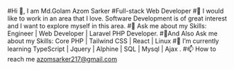 #Hi 👋, I am Md.Golam Azom Sarker
#Full-stack Web Developer
#👯 I would like to work in an area that I love. Software Development is of great interest and I want to explore myself in this area.
#🌱 Ask me about my Skills: Engineer | Web Developer | Laravel PHP Developer.
#🌱And Also Ask me about my Skills: Core PHP | Tailwind CSS | React | Linux
#💬 I’m currently learning TypeScript | Jquery | Alphine | SQL | Mysql | Ajax .
#📫 How to reach me azomsarker217@gmail.com
